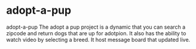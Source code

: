 # adopt-a-pup
adopt-a-pup
The adopt a pup project is a dynamic that you can search a zipcode and return dogs
that are up for adotpion. It also has the ability to watch video by selecting a breed.
It host message board that updated live.